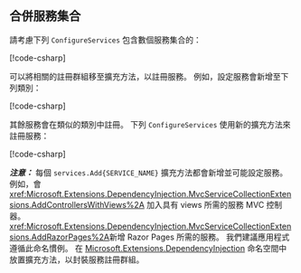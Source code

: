 <a name="csc"></a>

## <a name="combining-service-collection"></a>合併服務集合

請考慮下列 `ConfigureServices` 包含數個服務集合的：

[!code-csharp[](~/fundamentals/configuration/index/samples/3.x/ConfigSample/Startup2.cs?name=snippet)]

可以將相關的註冊群組移至擴充方法，以註冊服務。 例如，設定服務會新增至下列類別：

[!code-csharp[](~/fundamentals/configuration/index/samples/3.x/ConfigSample/Options/MyConfgServiceCollectionExtensions.cs)]

其餘服務會在類似的類別中註冊。 下列 `ConfigureServices` 使用新的擴充方法來註冊服務：

[!code-csharp[](~/fundamentals/configuration/index/samples/3.x/ConfigSample/Startup4.cs?name=snippet)]

***注意：*** 每個 `services.Add{SERVICE_NAME}` 擴充方法都會新增並可能設定服務。 例如，會 <xref:Microsoft.Extensions.DependencyInjection.MvcServiceCollectionExtensions.AddControllersWithViews%2A> 加入具有 views 所需的服務 MVC 控制器。 <xref:Microsoft.Extensions.DependencyInjection.MvcServiceCollectionExtensions.AddRazorPages%2A>新增 Razor Pages 所需的服務。 我們建議應用程式遵循此命名慣例。 在 [Microsoft.Extensions.DependencyInjection](/dotnet/api/microsoft.extensions.dependencyinjection) 命名空間中放置擴充方法，以封裝服務註冊群組。